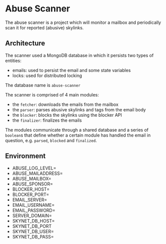 # Abuse Scanner

The abuse scanner is a project which will monitor a mailbox and periodically
scan it for reported (abusive) skylinks.

## Architecture

The scanner used a MongoDB database in which it persists two types of entities:
- emails: used to persist the email and some state variables
- locks: used for distributed locking

The database name is `abuse-scanner`
  
The scanner is comprised of 4 main modules:
- the `fetcher`: downloads the emails from the mailbox
- the `parser`: parses abusive skylinks and tags from the email body
- the `blocker`: blocks the skylinks using the blocker API
- the `finalizer`: finalizes the emails

The modules communicate through a shared database and a series of `boolean`s
that define whether a certain module has handled the email in question, e.g.
`parsed`, `blocked` and `finalized`.

## Environment

- ABUSE_LOG_LEVEL=
- ABUSE_MAILADDRESS=
- ABUSE_MAILBOX=
- ABUSE_SPONSOR=
- BLOCKER_HOST=
- BLOCKER_PORT=
- EMAIL_SERVER=
- EMAIL_USERNAME=
- EMAIL_PASSWORD=
- SERVER_DOMAIN=
- SKYNET_DB_HOST=
- SKYNET_DB_PORT
- SKYNET_DB_USER=
- SKYNET_DB_PASS=
